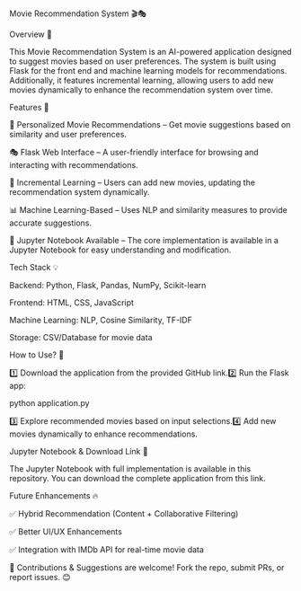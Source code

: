 Movie Recommendation System 🎬🎭

Overview 🚀

This Movie Recommendation System is an AI-powered application designed to suggest movies based on user preferences. The system is built using Flask for the front end and machine learning models for recommendations. Additionally, it features incremental learning, allowing users to add new movies dynamically to enhance the recommendation system over time.

Features 🌟

🎥 Personalized Movie Recommendations – Get movie suggestions based on similarity and user preferences.

🎭 Flask Web Interface – A user-friendly interface for browsing and interacting with recommendations.

🔄 Incremental Learning – Users can add new movies, updating the recommendation system dynamically.

📊 Machine Learning-Based – Uses NLP and similarity measures to provide accurate suggestions.

📂 Jupyter Notebook Available – The core implementation is available in a Jupyter Notebook for easy understanding and modification.

Tech Stack 💡

Backend: Python, Flask, Pandas, NumPy, Scikit-learn

Frontend: HTML, CSS, JavaScript

Machine Learning: NLP, Cosine Similarity, TF-IDF

Storage: CSV/Database for movie data

How to Use? 🎥

1️⃣ Download the application from the provided GitHub link.2️⃣ Run the Flask app:

python application.py

3️⃣ Explore recommended movies based on input selections.4️⃣ Add new movies dynamically to enhance recommendations.

Jupyter Notebook & Download Link 📌

The Jupyter Notebook with full implementation is available in this repository. You can download the complete application from this link.

Future Enhancements 🔥

✅ Hybrid Recommendation (Content + Collaborative Filtering)

✅ Better UI/UX Enhancements

✅ Integration with IMDb API for real-time movie data

🤝 Contributions & Suggestions are welcome! Fork the repo, submit PRs, or report issues. 😊
